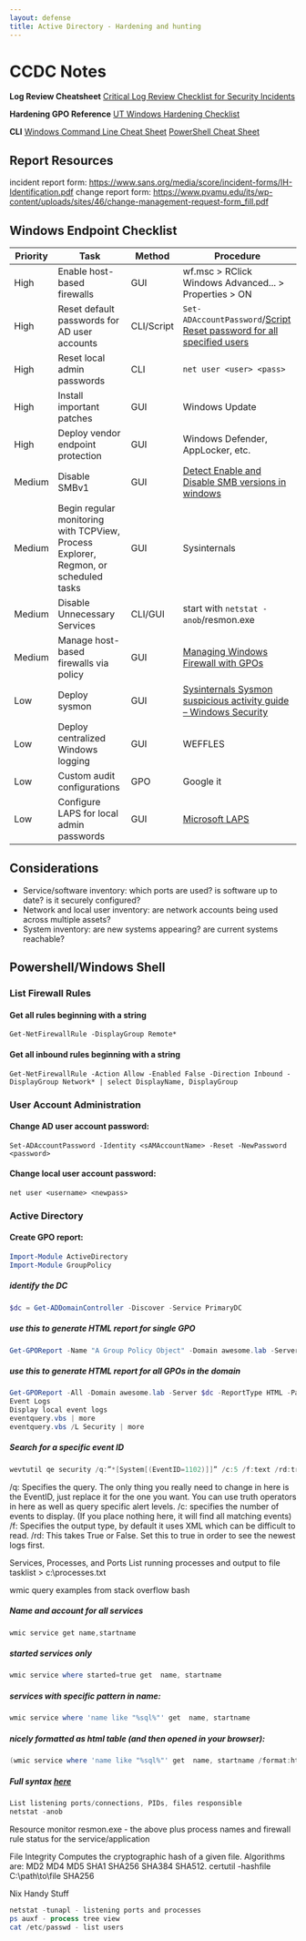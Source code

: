```yaml
---
layout: defense
title: Active Directory - Hardening and hunting
---
```


<!-- cSpell:disable -->
# CCDC Notes
**Log Review Cheatsheet**
[Critical Log Review Checklist for Security Incidents](https://zeltser.com/security-incident-log-review-checklist/)

**Hardening GPO Reference**
[UT Windows Hardening Checklist](https://security.utexas.edu/os-hardening-checklist/windows-r2)

**CLI**
[Windows Command Line Cheat Sheet](https://wiki.sans.blue/Tools/pdfs/windows-command-line-sheet.pdf)
[PowerShell Cheat Sheet](https://wiki.sans.blue/Tools/pdfs/PowerShellCheatSheet_v41.pdf)

## Report Resources
incident report form: https://www.sans.org/media/score/incident-forms/IH-Identification.pdf
change report form: https://www.pvamu.edu/its/wp-content/uploads/sites/46/change-management-request-form_fill.pdf

## Windows Endpoint Checklist
| Priority | Task                                                  | Method     | Procedure                                                                                                                                                                   |
| -------- | ----------------------------------------------------- | ---------- | --------------------------------------------------------------------------------------------------------------------------------------------------------------------------- |
| High     | Enable host-based firewalls                           | GUI        | wf.msc > RClick Windows Advanced... > Properties > ON                                                                                                                       |
| High     | Reset default passwords for AD user accounts          | CLI/Script | `Set-ADAccountPassword`/[Script Reset password for all specified users](https://gallery.technet.microsoft.com/scriptcenter/Reset-password-for-all-412fbc72)                 |
| High     | Reset local admin passwords                           | CLI        | `net user <user> <pass>`                                                                                                                                                    |
| High     | Install important patches                             | GUI        | Windows Update                                                                                                                                                              |
| High     | Deploy vendor endpoint protection                     | GUI        | Windows Defender, AppLocker, etc.                                                                                                                                           |
| Medium   | Disable SMBv1                                         | GUI        | [Detect Enable and Disable SMB versions in windows](https://support.microsoft.com/en-us/help/2696547/how-to-detect-enable-and-disable-smbv1-smbv2-and-smbv3-in-windows-and) |
| Medium   | Begin regular monitoring with TCPView, Process Explorer, Regmon, or scheduled tasks | GUI        | Sysinternals                                                                                                                                                                |
| Medium   | Disable Unnecessary Services                            | CLI/GUI    | start with `netstat -anob`/resmon.exe                                                                                                                                       |
| Medium   | Manage host-based firewalls via policy                  | GUI        | [Managing Windows Firewall with GPOs](https://itconnect.uw.edu/wares/msinf/ous/guide/firewallgpo/)                                                                          |
| Low      | Deploy sysmon                                         | GUI        | [Sysinternals Sysmon suspicious activity guide – Windows Security](https://blogs.technet.microsoft.com/motiba/2017/12/07/sysinternals-sysmon-suspicious-activity-guide/)    |
| Low      | Deploy centralized Windows logging                      | GUI        | WEFFLES                                                                                                                                                                     |
| Low      | Custom audit configurations                            | GPO        | Google it                                                                                                                                                                   |
| Low      | Configure LAPS for local admin passwords               | GUI        | [Microsoft LAPS](https://technet.microsoft.com/en-us/mt227395.aspx)                                                                                                         |

## Considerations
- Service/software inventory: which ports are used? is software up to date? is it securely configured?
- Network and local user inventory: are network accounts being used across multiple assets? 
- System inventory: are new systems appearing? are current systems reachable?

## Powershell/Windows Shell

### List Firewall Rules
#### Get all rules beginning with a string
`Get-NetFirewallRule -DisplayGroup Remote*` 

#### Get all inbound rules beginning with a string
`Get-NetFirewallRule -Action Allow -Enabled False -Direction Inbound -DisplayGroup Network* | select DisplayName, DisplayGroup`

### User Account Administration
#### Change AD user account password:
`Set-ADAccountPassword -Identity <sAMAccountName> -Reset -NewPassword <password>`

#### Change local user account password:
`net user <username> <newpass>`

### Active Directory
#### Create GPO report:

```powershell
Import-Module ActiveDirectory
Import-Module GroupPolicy
```

##### identify the DC
```powershell
$dc = Get-ADDomainController -Discover -Service PrimaryDC
```

##### use this to generate HTML report for single GPO
```powershell
Get-GPOReport -Name "A Group Policy Object" -Domain awesome.lab -Server $dc -ReportType HTML -Path C:\Users\Person\Desktop\GPOreport.html
```

##### use this to generate HTML report for all GPOs in the domain
```powershell
Get-GPOReport -All -Domain awesome.lab -Server $dc -ReportType HTML -Path C:\Users\Person\Desktop\AllGPOreport.html
Event Logs
Display local event logs
eventquery.vbs | more
eventquery.vbs /L Security | more
```

##### Search for a specific event ID
```powershell
wevtutil qe security /q:”*[System[(EventID=1102)]]” /c:5 /f:text /rd:true
```

/q: Specifies the query. The only thing you really need to change in here is the EventID, just replace it for the one you want. You can use truth operators in here as well as query specific alert levels.
/c: specifies the number of events to display. (If you place nothing here, it will find all matching events)
/f: Specifies the output type, by default it uses XML which can be difficult to read.
/rd: This takes True or False. Set this to true in order to see the newest logs first.

Services, Processes, and Ports
List running processes and output to file
tasklist > c:\processes.txt

wmic query examples from stack overflow
bash

##### Name and account for all services
```powershell
wmic service get name,startname
```

##### started services only
```powershell
wmic service where started=true get  name, startname
```

##### services with specific pattern in name:
```powershell
wmic service where 'name like "%sql%"' get  name, startname
```

##### nicely formatted as html table (and then opened in your browser):
```powershell
(wmic service where 'name like "%sql%"' get  name, startname /format:htable >out.html) && out.html
```

##### Full syntax [here](https://msdn.microsoft.com/en-us/library/aa394531%28v=vs.85%29.aspx)
```powershell
List listening ports/connections, PIDs, files responsible
netstat -anob
```

Resource monitor
resmon.exe - the above plus process names and firewall rule status for the service/application

File Integrity
Computes the cryptographic hash of a given file. Algorithms are: MD2 MD4 MD5 SHA1 SHA256 SHA384 SHA512.
certutil -hashfile C:\path\to\file SHA256

Nix Handy Stuff
```powershell
netstat -tunapl - listening ports and processes
ps auxf - process tree view
cat /etc/passwd - list users
```

<!-- cSpell:enable -->